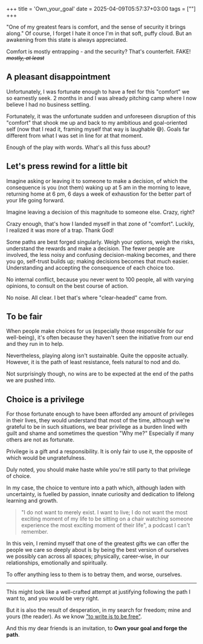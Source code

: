 +++
title = 'Own_your_goal'
date = 2025-04-09T05:57:37+03:00
tags = [""]
+++

"One of my greatest fears is comfort, and the sense of security it brings along." Of course, I forget I hate it once I'm in that soft, puffy cloud. But an awakening from this state is always appreciated.

Comfort is mostly entrapping - and the security? That's counterfeit. FAKE! ~~_mostly, at least_~~

## A pleasant disappointment

Unfortunately, I was fortunate enough to have a feel for this "comfort" we so earnestly seek. 2 months in and I was already pitching camp where I now believe I had no business settling.

Fortunately, it was the unfortunate sudden and unforeseen disruption of this "comfort" that shook me up and back to my ambitious and goal-oriented self (now that I read it, framing myself that way is laughable 😅).
Goals far different from what I was set in line for at that moment.

Enough of the play with words. What's all this fuss about?

## Let's press rewind for a little bit

Imagine asking or leaving it to someone to make a decision, of which the consequence is you (not them) waking up at 5 am in the morning to leave, returning home at 6 pm, 6 days a week of exhaustion for the better part of your life going forward.

Imagine leaving a decision of this magnitude to someone else. Crazy, right?

Crazy enough, that's how I landed myself in that zone of "comfort". Luckily, I realized it was more of a trap. Thank God!

Some paths are best forged singularly. Weigh your options, weigh the risks, understand the rewards and make a decision. The fewer people are involved, the less noisy and confusing decision-making becomes, and there you go, self-trust builds up; making decisions becomes that much easier. Understanding and accepting the consequence of each choice too.

No internal conflict, because you never went to 100 people, all with varying opinions, to consult on the best course of action.

No noise. All clear. I bet that's where "clear-headed" came from.

## To be fair

When people make choices for us (especially those responsible for our well-being), it's often because they haven't seen the initiative from our end and they run in to help.

Nevertheless, playing along isn't sustainable. Quite the opposite actually. However, it is the path of least resistance, feels natural to nod and do.

Not surprisingly though, no wins are to be expected at the end of the paths we are pushed into.

## Choice is a privilege

For those fortunate enough to have been afforded any amount of privileges in their lives, they would understand that most of the time, although we're grateful to be in such situations, we bear privilege as a burden lined with guilt and shame and sometimes the question "Why me?" Especially if many others are not as fortunate.

Privilege is a gift and a responsibility. It is only fair to use it, the opposite of which would be ungratefulness.

Duly noted, you should make haste while you're still party to that privilege of choice.

In my case, the choice to venture into a path which, although laden with uncertainty, is fuelled by passion, innate curiosity and dedication to lifelong learning and growth.

> "I do not want to merely exist. I want to live;
> I do not want the most exciting moment of my life to be sitting on a chair watching someone experience the most exciting moment of their life", a podcast I can't remember.

In this vein, I remind myself that one of the greatest gifts we can offer the people we care so deeply about is by being the best version of ourselves we possibly can across all spaces; physically, career-wise, in our relationships, emotionally and spiritually.

To offer anything less to them is to betray them, and worse, ourselves.

---

This might look like a well-crafted attempt at justifying following the path I want to, and you would be very right.

But it is also the result of desperation, in my search for freedom; mine and yours (the reader). As we know ["to write is to be free"](https://dev.to/thejoernal/to-write-is-to-be-free-22kp).

And this my dear friends is an invitation, to **Own your goal and forge the path**.
